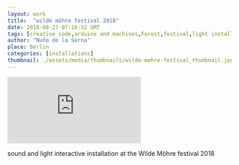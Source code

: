 ```yaml
---
layout: work
title:  "wilde möhre festival 2018"
date: 2018-08-27 07:16:32 GMT
tags: [creative code,arduino and machines,Forest,festival,light installation,sound installation,interactive,arduino,LED,3dprinting,radiofrequency,video,makingof]
author: "Nuño de la Serna"
place: Berlin
categories: [installations]
thumbnail: ./assets/media/thumbnails/wilde-mohre-festival_thumbnail.jpg
---
```


<div class="video-responsive">
<iframe title="vimeo-player" src="https://player.vimeo.com/video/286836628" frameborder="0" allowfullscreen></iframe>
</div>

sound and light interactive installation at the Wilde Möhre festival 2018
